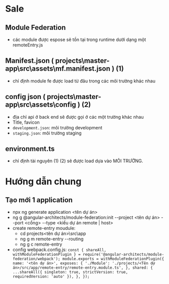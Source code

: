 # Sale

## Module Federation
- các module được espose sẽ tồn tại trong runtime dưới dạng một remoteEntry.js

## Manifest.json ( projects\master-app\src\assets\mf.manifest.json ) (1)
- chỉ định module fe được load từ đâu trong các môi trường khác nhau

## config json ( projects\master-app\src\assets\config ) (2)
- địa chỉ api ở back end sẽ được gọi ở các một trường khác nhau
- Title, favicon
- `development.json`: môi trường development
- `staging.json`: môi trường staging

## environment.ts
- chỉ định tài nguyên (1) (2) sẽ được load dựa vào MÔI TRƯỜNG.   


# Hướng dẫn chung
## Tạo mới 1 application 
- npx ng generate application <tên dự án>
- ng g @angular-architects/module-federation:init --project <tên dự án> --port <cổng> --type <kiểu dự án remote | host>
- create remote-entry moudule:  
  + cd projects\<tên dự án>\src\app
  + ng g m remote-entry --routing
  + ng g c remote-entry
- config webpack.config.js:
`
const { shareAll, withModuleFederationPlugin } = require('@angular-architects/module-federation/webpack');
module.exports = withModuleFederationPlugin({
  name: '<tên dự án>',
  exposes: {
    './Module': './projects/<Tên dự án>/src/app/remote-entry/remote-entry.module.ts',
  },
  shared: {
    ...shareAll({ singleton: true, strictVersion: true, requiredVersion: 'auto' }),
  },
});
`
